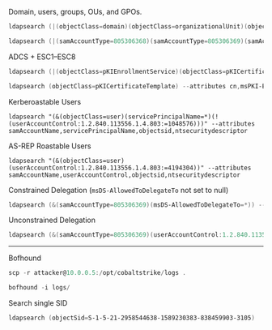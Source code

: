 
Domain, users, groups, OUs, and GPOs.
```powershell
ldapsearch (|(objectClass=domain)(objectClass=organizationalUnit)(objectClass=groupPolicyContainer)) *,ntsecuritydescriptor

ldapsearch (|(samAccountType=805306368)(samAccountType=805306369)(samAccountType=268435456)) --attributes *,ntsecuritydescriptor
```

ADCS + ESC1–ESC8
```powershell
ldapsearch (|(objectClass=pKIEnrollmentService)(objectClass=pKICertificateTemplate)(objectClass=msPKI-Enterprise-Oid)) *,ntsecuritydescriptor

ldapsearch (objectClass=pKICertificateTemplate) --attributes cn,msPKI-Enrollment-Flag,msPKI-Template-Schema-Version,msPKI-Certificate-Name-Flag,msPKI-RA-Signature,msPKI-Application-Policies,msPKI-Subject-Name-Flag,ntSecurityDescriptor
```

Kerberoastable Users
```
ldapsearch "(&(objectClass=user)(servicePrincipalName=*)(!(userAccountControl:1.2.840.113556.1.4.803:=1048576)))" --attributes samAccountName,servicePrincipalName,objectsid,ntsecuritydescriptor
```

AS-REP Roastable Users
```
ldapsearch "(&(objectClass=user)(userAccountControl:1.2.840.113556.1.4.803:=4194304))" --attributes samAccountName,userAccountControl,objectsid,ntsecuritydescriptor
```

Constrained Delegation (`msDS-AllowedToDelegateTo` not set to null)
```powershell
ldapsearch (&(samAccountType=805306369)(msDS-AllowedToDelegateTo=*)) --attributes samAccountName,msDS-AllowedToDelegateTo
```

Unconstrained Delegation
```powershell
ldapsearch (&(samAccountType=805306369)(userAccountControl:1.2.840.113556.1.4.803:=524288)) --attributes samaccountname
```
---

Bofhound
```powershell
scp -r attacker@10.0.0.5:/opt/cobaltstrike/logs .

bofhound -i logs/
```

Search single SID
```powershell
ldapsearch (objectSid=S-1-5-21-2958544638-1589230383-838459903-3105)
```